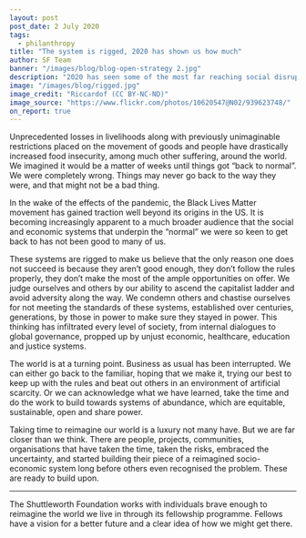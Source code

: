 ```yaml
---
layout: post
post_date: 2 July 2020
tags:
  - philanthropy
title: "The system is rigged, 2020 has shown us how much"
author: SF Team
banner: "/images/blog/blog-open-strategy 2.jpg"
description: "2020 has seen some of the most far reaching social disruption of our generation. Attempts to manage the impact of the global Covid-19 pandemic on health have resulted in significant economic decline."
image: "/images/blog/rigged.jpg"
image_credit: "Riccardof (CC BY-NC-ND)"
image_source: "https://www.flickr.com/photos/10620547@N02/939623748/"
on_report: true
---
```

Unprecedented losses in livelihoods along with previously unimaginable restrictions placed on the movement of goods and people have drastically increased food insecurity, among much other suffering, around the world. We imagined it would be a matter of weeks until things got “back to normal”. We were completely wrong. Things may never go back to the way they were, and that might not be a bad thing. 

In the wake of the effects of the pandemic, the Black Lives Matter movement has gained traction well beyond its origins in the US. It is becoming increasingly apparent to a much broader audience that the social and economic systems that underpin the “normal” we were so keen to get back to has not been good to many of us. 

These systems are rigged to make us believe that the only reason one does not succeed is because they aren’t good enough, they don’t follow the rules properly, they don’t make the most of the ample opportunities on offer. We judge ourselves and others by our ability to ascend the capitalist ladder and avoid adversity along the way. We condemn others and chastise ourselves for not meeting the standards of these systems, established over centuries, generations, by those in power to make sure they stayed in power. This thinking has infiltrated every level of society, from internal dialogues to global governance, propped up by unjust economic, healthcare, education and justice systems. 

The world is at a turning point. Business as usual has been interrupted. We can either go back to the familiar, hoping that we make it, trying our best to keep up with the rules and beat out others in an environment of artificial scarcity. Or we can acknowledge what we have learned, take the time and do the work to build towards systems of abundance, which are equitable, sustainable, open and share power. 

Taking time to reimagine our world is a luxury not many have. But we are far closer than we think. There are people, projects, communities, organisations that have taken the time, taken the risks, embraced the uncertainty, and started building their piece of a reimagined socio-economic system long before others even recognised the problem. These are ready to build upon.


---


The Shuttleworth Foundation works with individuals brave enough to reimagine the world we live in through its fellowship programme. Fellows have a vision for a better future and a clear idea of how we might get there. 
